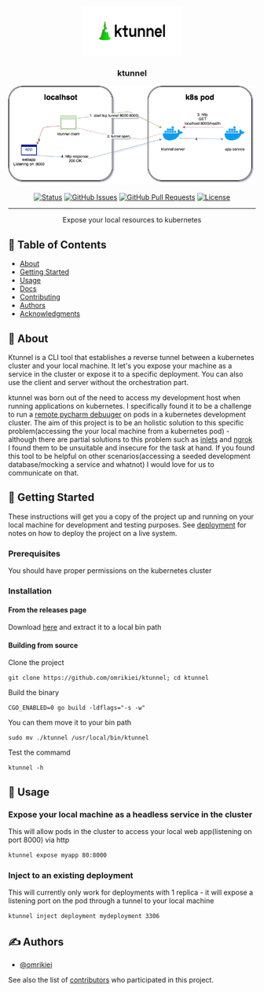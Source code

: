 <p align="center">
  <a href="" rel="noopener">
 <img width=200px height=100px src="./ktunnel-logo/cover.png" alt="Ktunnel logo"></a>
</p>

<h3 align="center">ktunnel</h3>

<p>
<img src="./docs/ktunnel diagram.png" alt="Ktunnel schema">
</p>

<div align="center">

  [![Status](https://img.shields.io/badge/status-active-success.svg)]() 
  [![GitHub Issues](https://img.shields.io/github/issues/omrikiei/ktunnel.svg)](https://github.com/omrikiei/ktunnel/issues)
  [![GitHub Pull Requests](https://img.shields.io/github/issues-pr/omrikiei/ktunnel.svg)](https://github.com/omrikiei/ktunnel/pulls)
  [![License](https://img.shields.io/badge/license-MIT-blue.svg)](https://opensource.org/licenses/MIT)

</div>

---

<p align="center">Expose your local resources to kubernetes
    <br> 
</p>

## 📝 Table of Contents
- [About](#about)
- [Getting Started](#getting_started)
- [Usage](#usage)
- [Docs](./docs/ktunnel.md)
- [Contributing](../CONTRIBUTING.md)
- [Authors](#authors)
- [Acknowledgments](#acknowledgement)

## 🧐 About <a name = "about"></a>
Ktunnel is a CLI tool that establishes a reverse tunnel between a kubernetes cluster and your local machine. It let's you expose your machine as a service in the cluster or expose it to a specific deployment. You can also use the client and server without the orchestration part.

ktunnel was born out of the need to access my development host when running applications on kubernetes. I specifically found it to be a challenge to run a [remote pycharm debuuger](https://www.jetbrains.com/help/pycharm/remote-debugging-with-product.html#remote-debug-config) on pods in a kubernetes development cluster. 
The aim of this project is to be an holistic solution to this specific problem(accessing the your local machine from a kubernetes pod) - although there are partial solutions to this problem such as [inlets](https://github.com/inlets/inlets) and [ngrok](https://ngrok.com/) I found them to be unsuitable and insecure for the task at hand.
If you found this tool to be helpful on other scenarios(accessing a seeded development database/mocking a service and whatnot) I would love for us to communicate on that.

## 🏁 Getting Started <a name = "getting_started"></a>
These instructions will get you a copy of the project up and running on your local machine for development and testing purposes. See [deployment](#deployment) for notes on how to deploy the project on a live system.

### Prerequisites
You should have proper permissions on the kubernetes cluster

### Installation
#### From the releases page
Download [here](https://github.com/omrikiei/ktunnel/releases/) and extract it to a local bin path
#### Building from source
Clone the project
```
git clone https://github.com/omrikiei/ktunnel; cd ktunnel
```
Build the binary
```
CGO_ENABLED=0 go build -ldflags="-s -w"
```
You can them move it to your bin path
```
sudo mv ./ktunnel /usr/local/bin/ktunnel
```
Test the commamd
```
ktunnel -h
```

## 🎈 Usage <a name="usage"></a>
### Expose your local machine as a headless service in the cluster
This will allow pods in the cluster to access your local web app(listening on port 8000) via http
```bash
ktunnel expose myapp 80:8000
```

### Inject to an existing deployment
This will currently only work for deployments with 1 replica - it will expose a listening port on the pod through a tunnel to your local machine
```bash
ktunnel inject deployment mydeployment 3306
``` 

## ✍️ Authors <a name = "authors"></a>
- [@omrikiei](https://github.com/omrikiei)

See also the list of [contributors](https://github.com/omrikiei/ktunnel/contributors) who participated in this project.